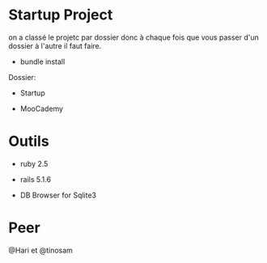 # Startup Project

on a classé le projetc par dossier donc à chaque fois que vous passer d'un dossier à l'autre il faut faire.
* bundle install

Dossier:

* Startup

* MooCademy


# Outils

* ruby 2.5 

* rails 5.1.6

* DB Browser for Sqlite3

# Peer
@Hari et @tinosam
